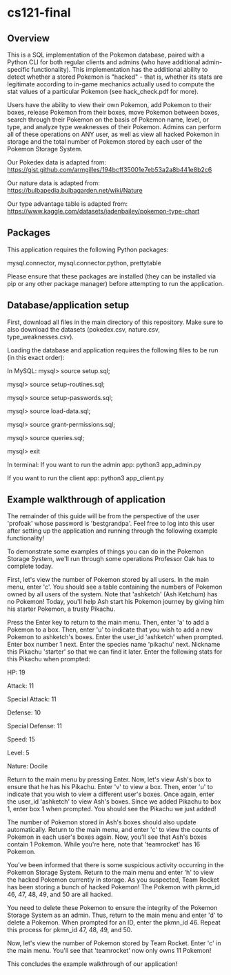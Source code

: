 # cs121-final

## Overview

This is a SQL implementation of the Pokemon database, paired with a Python CLI
for both regular clients and admins (who have additional admin-specific
functionality). This implementation has the additional ability to detect
whether a stored Pokemon is "hacked" - that is, whether its stats are
legitimate according to in-game mechanics actually used to compute the stat
values of a particular Pokemon (see hack_check.pdf for more).

Users have the ability to view their own Pokemon, add Pokemon
to their boxes, release Pokemon from their boxes, move Pokemon between boxes,
search through their Pokemon on the basis of Pokemon name, level, or type, and
analyze type weaknesses of their Pokemon. Admins can perform all of these
operations on ANY user, as well as view all hacked Pokemon in storage and the
total number of Pokemon stored by each user of the Pokemon Storage System.

Our Pokedex data is adapted from:
https://gist.github.com/armgilles/194bcff35001e7eb53a2a8b441e8b2c6

Our nature data is adapted from:
https://bulbapedia.bulbagarden.net/wiki/Nature

Our type advantage table is adapted from:
https://www.kaggle.com/datasets/jadenbailey/pokemon-type-chart

## Packages

This application requires the following Python packages:

mysql.connector, mysql.connector.python, prettytable

Please ensure that these packages are installed (they can be installed via
pip or any other package manager) before attempting to run the application.

## Database/application setup

First, download all files in the main directory of this repository. Make sure
to also download the datasets (pokedex.csv, nature.csv, type_weaknesses.csv).

Loading the database and application requires the following files to be run
(in this exact order):

In MySQL:
mysql> source setup.sql;

mysql> source setup-routines.sql;

mysql> source setup-passwords.sql;

mysql> source load-data.sql;

mysql> source grant-permissions.sql;

mysql> source queries.sql;

mysql> exit

In terminal:
If you want to run the admin app: python3 app_admin.py

If you want to run the client app: python3 app_client.py

## Example walkthrough of application

The remainder of this guide will be from the perspective of the user 'profoak'
whose password is 'bestgrandpa'. Feel free to log into this user after
setting up the application and running through the following example
functionality!

To demonstrate some examples of things you can do in the Pokemon Storage
System, we'll run through some operations Professor Oak has to complete today.

First, let's view the number of Pokemon stored by all users. In the main menu,
enter 'c'. You should see a table containing the numbers of Pokemon owned by
all users of the system. Note that 'ashketch' (Ash Ketchum) has no Pokemon!
Today, you'll help Ash start his Pokemon journey by giving him his starter
Pokemon, a trusty Pikachu.

Press the Enter key to return to the main menu. Then, enter 'a' to add a
Pokemon to a box. Then, enter 'u' to indicate that you wish to add a new
Pokemon to ashketch's boxes. Enter the user_id 'ashketch' when prompted.
Enter box number 1 next. Enter the species name 'pikachu' next. Nickname
this Pikachu 'starter' so that we can find it later. Enter the following
stats for this Pikachu when prompted:

HP: 19

Attack: 11

Special Attack: 11

Defense: 10

Special Defense: 11

Speed: 15

Level: 5

Nature: Docile

Return to the main menu by pressing Enter. Now, let's view Ash's box to ensure
that he has his Pikachu. Enter 'v' to view a box. Then, enter 'u' to indicate
that you wish to view a different user's boxes. Once again, enter the user_id
'ashketch' to view Ash's boxes. Since we added Pikachu to box 1, enter box 1
when prompted. You should see the Pikachu we just added!

The number of Pokemon stored in Ash's boxes should also update automatically.
Return to the main menu, and enter 'c' to view the counts of Pokemon in each
user's boxes again. Now, you'll see that Ash's boxes contain 1 Pokemon. While
you're here, note that 'teamrocket' has 16 Pokemon.

You've been informed that there is some suspicious activity occurring in the
Pokemon Storage System. Return to the main menu and enter 'h' to view the
hacked Pokemon currently in storage. As you suspected, Team Rocket has been
storing a bunch of hacked Pokemon! The Pokemon with pkmn_id 46, 47, 48, 49, 
and 50 are all hacked.

You need to delete these Pokemon to ensure the integrity of the Pokemon
Storage System as an admin. Thus, return to the main menu and enter 'd'
to delete a Pokemon. When prompted for an ID, enter the pkmn_id 46. Repeat
this process for pkmn_id 47, 48, 49, and 50.

Now, let's view the number of Pokemon stored by Team Rocket. Enter 'c' in the
main menu. You'll see that 'teamrocket' now only owns 11 Pokemon! 

This concludes the example walkthrough of our application!
